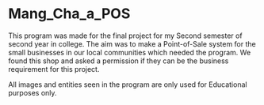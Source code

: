 # Mang_Cha_a_POS
 
This program was made for the final project for my Second semester of second year in college. The aim was to make a Point-of-Sale system for the small businesses in our local communities which needed the program. We found this shop and asked a permission if they can be the business requirement for this project.

All images and entities seen in the program are only used for Educational purposes only.
